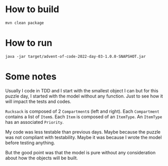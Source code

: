 # How to build

```
mvn clean package
```

# How to run

```
java -jar target/advent-of-code-2022-day-03-1.0.0-SNAPSHOT.jar
```

# Some notes

Usually I code in TDD and I start with the smallest object I can but for this puzzle day, I started with the model without any function.
Just to see how it will impact the tests and codes.

`Rucksack` is composed of 2 `Compartment`s (left and right).
Each `Compartment` contains a list of `Item`s.
Each `Item` is composed of an `ItemType`.
An `ItemType` has an associated `Priority`.

My code was less testable than previous days.
Maybe because the puzzle was not compliant with testability.
Maybe it was because I wrote the model before testing anything.

But the good point was that the model is pure without any consideration about how the objects will be built.